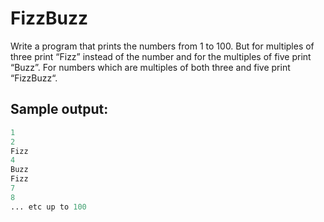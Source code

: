 # FizzBuzz

Write a program that prints the numbers from 1 to 100. But for multiples of three print “Fizz” instead of the number and for the multiples of five print “Buzz”. For numbers which are multiples of both three and five print “FizzBuzz“.

## Sample output:

```s
1
2
Fizz
4
Buzz
Fizz
7
8
... etc up to 100
```


